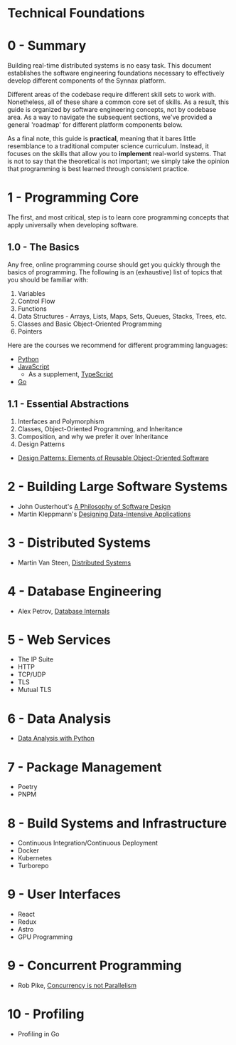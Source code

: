 # Technical Foundations

# 0 - Summary

Building real-time distributed systems is no easy task. This document establishes the
software engineering foundations necessary to effectively develop different components
of the Synnax platform.

Different areas of the codebase require different skill sets to work with. Nonetheless,
all of these share a common core set of skills. As a result, this guide is organized
by software engineering concepts, not by codebase area. As a way to navigate the
subsequent sections, we've provided a general 'roadmap' for different platform components
below.

As a final note, this guide is **practical**, meaning that it bares little resemblance
to a traditional computer science curriculum. Instead, it focuses on the skills that
allow you to **implement** real-world systems. That is not to say that the theoretical
is not important; we simply take the opinion that programming is best learned through
consistent practice.

# 1 - Programming Core

The first, and most critical, step is to learn core programming concepts that apply
universally when developing software.

## 1.0 - The Basics

Any free, online programming course should get you quickly through the basics of
programming. The following is an (exhaustive) list of topics that you should be
familiar with:

1. Variables
2. Control Flow
3. Functions
4. Data Structures - Arrays, Lists, Maps, Sets, Queues, Stacks, Trees, etc.
5. Classes and Basic Object-Oriented Programming
6. Pointers

Here are the courses we recommend for different programming languages:

- [Python](https://www.youtube.com/watch?v=rfscVS0vtbw)
- [JavaScript](https://www.youtube.com/watch?v=PkZNo7MFNFg&ab_channel=freeCodeCamp.org)
  - As a supplement, [TypeScript](https://www.youtube.com/watch?v=30LWjhZzg50&ab_channel=freeCodeCamp.org)
- [Go](https://www.youtube.com/watch?v=YS4e4q9oBaU&ab_channel=freeCodeCamp.org)


## 1.1 - Essential Abstractions

1. Interfaces and Polymorphism
2. Classes, Object-Oriented Programming, and Inheritance
3. Composition, and why we prefer it over Inheritance
4. Design Patterns

- [Design Patterns: Elements of Reusable Object-Oriented Software](https://www.amazon.com/dp/0201633612?ref_=cm_sw_r_cp_ud_dp_56C2VFSRGP5XW20DH7E4)

# 2 - Building Large Software Systems

- John Ousterhout's [A Philosophy of Software Design](https://www.amazon.com/Philosophy-Software-Design-John-Ousterhout/dp/1732102201)
- Martin Kleppmann's [Designing Data-Intensive Applications](https://a.co/d/4rHgKH3)

# 3 - Distributed Systems

- Martin Van Steen, [Distributed Systems](https://a.co/d/017uaCQ)

# 4 - Database Engineering

- Alex Petrov, [Database Internals](https://a.co/d/jfIHa0D)

# 5 - Web Services

- The IP Suite
- HTTP
- TCP/UDP
- TLS
- Mutual TLS

# 6 - Data Analysis

- [Data Analysis with Python](https://www.youtube.com/watch?v=r-uOLxNrNk8&ab_channel=freeCodeCamp.org)

# 7 - Package Management

- Poetry
- PNPM

# 8 - Build Systems and Infrastructure

- Continuous Integration/Continuous Deployment
- Docker
- Kubernetes
- Turborepo

# 9 - User Interfaces

- React
- Redux
- Astro
- GPU Programming

# 9 - Concurrent Programming

- Rob Pike, [Concurrency is not Parallelism](https://www.youtube.com/watch?v=oV9rvDllKEg&ab_channel=gnbitcom)

# 10 - Profiling

- Profiling in Go

